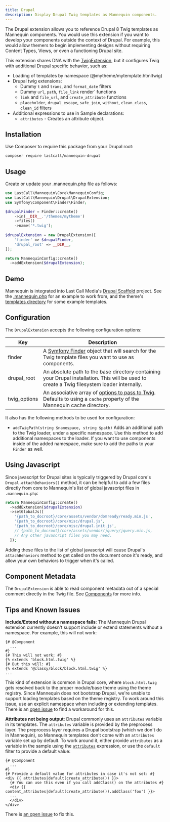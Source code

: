 ```yaml
---
title: Drupal
description: Display Drupal Twig templates as Mannequin components.
---
```

The Drupal extension allows you to reference Drupal 8 Twig templates as Mannequin components.  You would use this extension if you want to develop your components outside the context of Drupal.  For example, this would allow themers to begin implementing designs without requiring Content Types, Views, or even a functioning Drupal site.

This extension shares DNA with the [TwigExtension](../extensions/twig.md), but it configures Twig with additional Drupal specific behavior, such as:

* Loading of templates by namespace (@mytheme/mytemplate.htmltwig)
* Drupal twig extensions:
  * Dummy `t` and `trans`, and `format_date` filters
  * Dummy `url`, `path`, `file_link` render` functions
  * `link` and `file_url`, and `create_attribute` functions
  * `placeholder`, `drupal_escape`, `safe_join`, `without`, `clean_class`, `clean_id` filters
* Additional expressions to use in Sample declarations:
  * `attributes` - Creates an attribute object.

## Installation
Use Composer to require this package from your Drupal root:
```bash
composer require lastcall/mannequin-drupal
```

## Usage
Create or update your .mannequin.php file as follows:
```php
use LastCall\Mannequin\Core\MannequinConfig;
use LastCall\Mannequin\Drupal\DrupalExtension;
use Symfony\Component\Finder\Finder;

$drupalFinder = Finder::create()
    ->in(__DIR__.'/themes/mytheme')
    ->files()
    ->name('*.twig');
    
$drupalExtension = new DrupalExtension([
    'finder' => $drupalFinder,
    'drupal_root' => __DIR__,
]);

return MannequinConfig::create()
  ->addExtension($drupalExtension);
```

## Demo

Mannequin is integrated into Last Call Media's [Drupal Scaffold](https://github.com/LastCallMedia/Drupal-Scaffold) project.  See the [.mannequin.php](https://github.com/LastCallMedia/Drupal-Scaffold/blob/master/.mannequin.php) for an example to work from, and the theme's [templates directory](https://github.com/LastCallMedia/Drupal-Scaffold/tree/master/web/themes/custom/scaffold/templates) for some example templates.


## Configuration

The `DrupalExtension` accepts the following configuration options:

| Key | Description |
| --- | ----------- |
| finder | A [Symfony Finder](https://symfony.com/doc/current/components/finder.html) object that will search for the Twig template files you want to use as components. |
| drupal_root | An absolute path to the base directory containing your Drupal installation.  This will be used to create a Twig filesystem loader internally. |
| twig_options | An associative array of [options to pass to Twig](https://twig.symfony.com/api/2.x/Twig_Environment.html#method___construct).  Defaults to using a `cache` property of the Mannequin cache directory. |

It also has the following methods to be used for configuration:
* `addTwigPath(string $namespace, string $path)` Adds an additional path to the Twig loader, under a specific namespace.  Use this method to add additional namespaces to the loader.  If you want to use components inside of the added namespace, make sure to add the paths to your `Finder` as well.

## Using Javascript

Since javascript for Drupal sites is typically triggered by Drupal core's `Drupal.attachBehaviors()` method, it can be helpful to add a few files directly from core to Mannequin's list of global javascript files in `.mannequin.php`:

```php
return MannequinConfig::create()
  ->addExtension($drupalExtension)
  ->setGlobalJs([
    '{path_to_docroot}/core/assets/vendor/domready/ready.min.js',
    '{path_to_docroot}/core/misc/drupal.js',
    '{path_to_docroot}/core/misc/drupal.init.js',
    // {path_to_docroot}/core/assets/vendor/jquery/jquery.min.js,
    // Any other javascript files you may need.
  ]);
```

Adding these files to the list of global javascript will cause Drupal's `attachBehaviors` method to get called on the document once it's ready, and allow your own behaviors to trigger when it's called.

## Component Metadata

The `DrupalExtension` is able to read component metadata out of a special comment directly in the Twig file.  See [Components](../docs/components.md) for more info.

## Tips and Known Issues

**Include/Extend without a namespace fails**: The Mannequin Drupal extension currently doesn't support include or extend statements without a namespace.  For example, this will not work:

```twig
{# @Component
  ...
#}
{# This will not work: #}
{% extends 'block.html.twig' %}
{# But this will: #}
{% extends '@classy/block/block.html.twig' %}
...
```

This kind of extension is common in Drupal core, where `block.html.twig` gets resolved back to the proper module/base theme using the theme registry.  Since Mannequin does not bootstrap Drupal, we're unable to support loading templates based on the theme registry.  To work around this issue, use an explicit namespace when including or extending templates.  There is an [open issue](https://github.com/LastCallMedia/Mannequin/issues/88) to find a workaround for this.

**Attributes not being output**: Drupal commonly uses an `attributes` variable in its templates.  The `attributes` variable is provided by the preprocess layer.  The preprocess layer requires a Drupal bootstrap (which we don't do in Mannequin), so Mannequin templates don't come with an `attributes` variable set up by default.  To work around it, either provide `attributes` as a variable in the sample using the [`attributes`](../docs/expressions.md) expression, or use the `default` filter to provide a default value:

```twig
{# @Component
  ...
#}
{# Provide a default value for attributes in case it's not set: #}
<div {{ attributes|default(create_attribute()) }}>
  {# You can use this even if you call addClass() on the attributes #}
  <div {{ content_attributes|default(create_attribute()).addClass('foo') }}>
  ...
  </div>
</div>
```
There is [an open issue](https://github.com/LastCallMedia/Mannequin/issues/103) to fix this.
